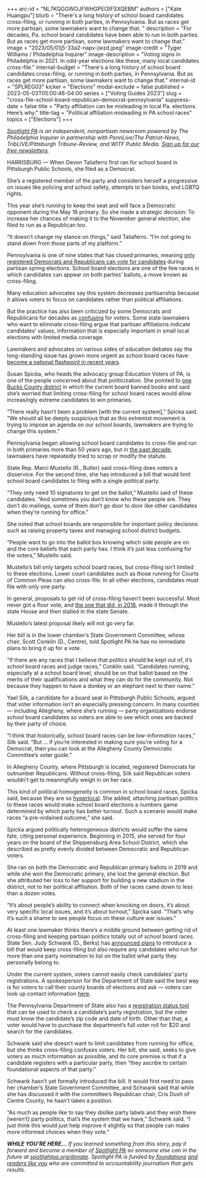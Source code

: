 +++
arc-id = "NL7KQGGWOJFWHGPEI3IFSXQEBM"
authors = ["Kate Huangpu"]
blurb = "There's a long history of school board candidates cross-filing, or running in both parties, in Pennsylvania. But as races get more partisan, some lawmakers want to change that. "
description = "For decades, Pa. school board candidates have been able to run in both parties. But as races get more partisan, some lawmakers want to change that."
image = "2023/05/01j5-33a2-napv-jwzd.jpeg"
image-credit = "Tyger Williams / Philadelphia Inquirer"
image-description = "Voting signs in Philadelphia in 2021. In odd-year elections like these, many local candidates cross-file."
internal-budget = "There's a long history of school board candidates cross-filing, or running in both parties, in Pennsylvania. But as races get more partisan, some lawmakers want to change that."
internal-id = "SPLREG03"
kicker = "Elections"
modal-exclude = false
published = 2023-05-03T05:00:46-04:00
series = ["Voting Guides 2023"]
slug = "cross-file-school-board-republican-democrat-pennsylvania"
suppress-date = false
title = "Party affiliation can be misleading in local Pa. elections. Here’s why."
title-tag = "Political affiliation misleading in PA school races"
topics = ["Elections"]
+++

<a href="https://www.spotlightpa.org/"><i>Spotlight PA</i></a><i> is an independent, nonpartisan newsroom powered by The Philadelphia Inquirer in partnership with PennLive/The Patriot-News, TribLIVE/Pittsburgh Tribune-Review, and WITF Public Media. </i><a href="https://www.spotlightpa.org/newsletters"><i>Sign up for our free newsletters</i></a><i>.</i>

HARRISBURG — When Devon Taliaferro first ran for school board in Pittsburgh Public Schools, she filed as a Democrat.

She’s a registered member of the party and considers herself a progressive on issues like policing and school safety, attempts to ban books, and LGBTQ rights.

This year she’s running to keep the seat and will face a Democratic opponent during the May 16 primary. So she made a strategic decision: To increase her chances of making it to the November general election, she filed to run as a Republican too.

“It doesn’t change my stance on things,” said Taliaferro. “I’m not going to stand down from those parts of my platform.”

<script src="https://www.spotlightpa.org/embed.js" async></script><div data-spl-embed-version="1" data-spl-src="https://www.spotlightpa.org/embeds/newsletter/"></div>

Pennsylvania is one of nine states that has closed primaries, meaning <a href="https://www.spotlightpa.org/news/2023/04/pa-primary-election-2023-indepedents-third-party/">only registered Democrats and Republicans can vote for candidates</a> during partisan spring elections. School board elections are one of the few races in which candidates can appear on both parties’ ballots, a move known as cross-filing.

Many education advocates say this system decreases partisanship because it allows voters to focus on candidates rather than political affiliations.

But the practice has also been criticized by some Democrats and Republicans for decades as <a href="https://www.mcall.com/1985/06/24/ban-cross-filing-as-one-step/?clearUserState=true">confusing</a> for voters. Some state lawmakers who want to eliminate cross-filing argue that partisan affiliations indicate candidates’ values, information that is especially important in small local elections with limited media coverage.

Lawmakers and advocates on various sides of education debates say the long-standing issue has grown more urgent as school board races have <a href="https://www.vox.com/policy-and-politics/2022/11/4/23436470/education-crt-parents-schools-midterms-desantis">become a national flashpoint in recent years</a>.

Susan Spicka, who heads the advocacy group Education Voters of PA, is one of the people concerned about that politicization. She pointed to <a href="https://buckscountyherald.com/stories/3-central-bucks-school-board-members-wont-seek-re-election,23930">one Bucks County district</a> in which the current board banned books and said she’s worried that limiting cross-filing for school board races would allow increasingly extreme candidates to win primaries.

“There really hasn’t been a problem [with the current system],” Spicka said. “We should all be deeply suspicious that as this extremist movement is trying to impose an agenda on our school boards, lawmakers are trying to change this system.”

Pennsylvania began allowing school board candidates to cross-file and run in both primaries more than 50 years ago, but in <a href="https://www.ncnewsonline.com/news/local_news/gop-lawmakers-propose-ending-cross-filing-for-school-board-certain-judicial-elections/article_fd73a318-a521-5a84-8ef3-54f593f56a9a.html">the past decade</a>, lawmakers have repeatedly tried to scrap or modify the statute.

State Rep. Marci Mustello (R., Butler) said cross-filing does voters a disservice. For the second time, she has introduced a bill that would limit school board candidates to filing with a single political party.

“They only need 10 signatures to get on the ballot,” Mustello said of these candidates. “And sometimes you don’t know who these people are. They don’t do mailings, some of them don’t go door to door like other candidates when they’re running for office.”

She noted that school boards are responsible for important policy decisions such as raising property taxes and managing school district budgets.

“People want to go into the ballot box knowing which side people are on and the core beliefs that each party has. I think it’s just less confusing for the voters,” Mustello said.

Mustello’s bill only targets school board races, but cross-filing isn’t limited to these elections. Lower court candidates such as those running for Courts of Common Pleas can also cross-file. In all other elections, candidates must file with only one party.

In general, proposals to get rid of cross-filing haven’t been successful. Most never got a floor vote, and <a href="https://www.legis.state.pa.us/CFDOCS/Legis/RC/Public/rc_view_action2.cfm?sess_yr=2017&sess_ind=0&rc_body=H&rc_nbr=1142">the one that did, in 2018</a>, made it through the state House and then stalled in the state Senate.

Mustello’s latest proposal likely will not go very far.

Her bill is in the lower chamber’s State Government Committee, whose chair, Scott Conklin (D., Centre), told Spotlight PA he has no immediate plans to bring it up for a vote.

“If there are any races that I believe that politics should be kept out of, it’s school board races and judge races,” Conklin said. “Candidates running, especially at a school board level, should be on that ballot based on the merits of their qualifications and what they can do for the community. Not because they happen to have a donkey or an elephant next to their name.”

Yael Silk, a candidate for a board seat in Pittsburgh Public Schools, argued that voter information isn’t an especially pressing concern. In many counties — including Allegheny, where she’s running — party organizations endorse school board candidates so voters are able to see which ones are backed by their party of choice.

“I think that historically, school board races can be low-information races,” Silk said. “But … if you’re interested in making sure you’re voting for a Democrat, then you can look at the Allegheny County Democratic Committee’s voter guide.”

In Allegheny County, where Pittsburgh is located, registered Democrats far outnumber Republicans. Without cross-filing, Silk said Republican voters wouldn’t get to meaningfully weigh in on her race.

This kind of political homogeneity is common in school board races, Spicka said, because they are so <a href="https://www.education.pa.gov/Schools/Pages/Public-Schools.aspx#:~:text=Pennsylvania's%20500%20school%20districts%20range,to%20more%20than%20140%2C000%20students.">hyperlocal</a>. She added, attaching partisan politics to these races would make school board elections a numbers game determined by which party has better turnout. Such a scenario would make races “a pre-ordained outcome,” she said.

Spicka argued politically heterogeneous districts would suffer the same fate, citing personal experience. Beginning in 2015, she served for four years on the board of the Shippensburg Area School District, which she described as pretty evenly divided between Democratic and Republican voters.

She ran on both the Democratic and Republican primary ballots in 2019 and while she won the Democratic primary, she lost the general election. But she attributed her loss to her support for building a new stadium in the district, not to her political affiliation. Both of her races came down to less than a dozen votes.

“It’s about people’s ability to connect when knocking on doors, it’s about very specific local issues, and it’s about turnout,” Spicka said. “That’s why it’s such a shame to see people focus on these culture war issues.”

At least one lawmaker thinks there’s a middle ground between getting rid of cross-filing and keeping partisan politics totally out of school board races. State Sen. Judy Schwank (D., Berks) has <a href="https://www.legis.state.pa.us/cfdocs/Legis/CSM/showMemoPublic.cfm?chamber=S&SPick=20230&cosponId=38283">announced plans</a> to introduce a bill that would keep cross-filing but also require any candidates who run for more than one party nomination to list on the ballot what party they personally belong to.

Under the current system, voters cannot easily check candidates’ party registrations. A spokesperson for the Department of State said the best way is for voters to call their county boards of elections and ask — voters can look up contact information <a href="https://www.vote.pa.gov/Resources/Pages/Contact-Your-Election-Officials.aspx">here</a>.

The Pennsylvania Department of State also has a <a href="https://www.pavoterservices.pa.gov/pages/voterregistrationstatus.aspx">registration status tool</a> that can be used to check a candidate’s party registration, but the voter must know the candidate’s zip code and date of birth. Other than that, a voter would have to purchase the department’s full voter roll for $20 and search for the candidates.

<script src="https://www.spotlightpa.org/embed.js" async></script><div data-spl-embed-version="1" data-spl-src="https://www.spotlightpa.org/embeds/donate/"></div>

Schwank said she doesn’t want to limit candidates from running for office, but she thinks cross-filing confuses voters. Her bill, she said, seeks to give voters as much information as possible, and its core premise is that if a candidate registers with a particular party, then “they ascribe to certain foundational aspects of that party.”

Schwank hasn’t yet formally introduced the bill. It would first need to pass her chamber’s State Government Committee, and Schwank said that while she has discussed it with the committee’s Republican chair, Cris Dush of Centre County, he hasn’t taken a position.

“As much as people like to say they dislike party labels and they wish there [weren’t] party politics, that’s the system that we have,” Schwank said. “I just think this would just help improve it slightly so that people can make more informed choices when they vote.”

<i><b>WHILE YOU’RE HERE...</b></i><i> If you learned something from this story, pay it forward and become a member of </i><a href="https://www.spotlightpa.org/"><i>Spotlight PA</i></a><i> so someone else can in the future at </i><a href="https://www.spotlightpa.org/donate"><i>spotlightpa.org/donate</i></a><i>. Spotlight PA is funded by</i><a href="https://www.spotlightpa.org/support"><i> foundations</i></a><i> </i><a href="https://www.spotlightpa.org/support"><i>and readers like you</i></a><i> who are committed to accountability journalism that gets results.</i>
